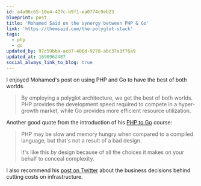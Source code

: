 ```yaml
---
id: a4a96c65-10e4-427c-b9f1-ea0774c9eb23
blueprint: post
title: 'Mohamed Said on the synergy between PHP & Go'
link: 'https://themsaid.com/the-polyglot-stack'
tags:
  - php
  - go
updated_by: 97c59bba-acb7-406d-9278-abc37e3f76a9
updated_at: 1690962487
social_always_link_to_blog: true
---
```

I enjoyed Mohamed's post on using PHP and Go to have the best of both worlds.

> By employing a polyglot architecture, we get the best of both worlds. PHP provides the development speed required to compete in a hyper-growth market, while Go provides more efficient resource utilization.

Another good quote from the introduction of his [PHP to Go](https://themsaid.com/courses/php-to-go) course:

> PHP may be slow and memory hungry when compared to a compiled language, but that's not a result of a bad design.
> 
> It's like this _by_ design because of all the choices it makes on your behalf to conceal complexity.

I also recommend his [post on Twitter](https://twitter.com/themsaid/status/1685920503725228032) about the business decisions behind cutting costs on infrastructure.